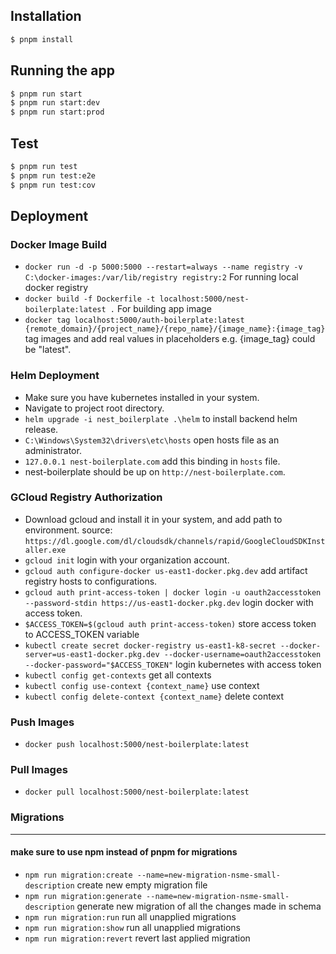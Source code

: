 ## Installation

```bash
$ pnpm install
```

## Running the app

```bash
$ pnpm run start
$ pnpm run start:dev
$ pnpm run start:prod
```

## Test

```bash
$ pnpm run test
$ pnpm run test:e2e
$ pnpm run test:cov
```

## **Deployment**

### Docker Image Build

- `docker run -d -p 5000:5000 --restart=always --name registry -v C:\docker-images:/var/lib/registry registry:2` For running local docker registry
- `docker build -f Dockerfile -t localhost:5000/nest-boilerplate:latest .` For building app image
- `docker tag localhost:5000/auth-boilerplate:latest {remote_domain}/{project_name}/{repo_name}/{image_name}:{image_tag}` tag images and add real values in placeholders e.g. {image_tag} could be "latest".

### Helm Deployment

- Make sure you have kubernetes installed in your system.
- Navigate to project root directory.
- `helm upgrade -i nest_boilerplate .\helm` to install backend helm release.
- `C:\Windows\System32\drivers\etc\hosts` open hosts file as an administrator.
- `127.0.0.1 nest-boilerplate.com` add this binding in `hosts` file.
- nest-boilerplate should be up on `http://nest-boilerplate.com`.

### GCloud Registry Authorization

- Download gcloud and install it in your system, and add path to environment. source: `https://dl.google.com/dl/cloudsdk/channels/rapid/GoogleCloudSDKInstaller.exe`
- `gcloud init` login with your organization account.
- `gcloud auth configure-docker us-east1-docker.pkg.dev` add artifact registry hosts to configurations.
- `gcloud auth print-access-token | docker login -u oauth2accesstoken --password-stdin https://us-east1-docker.pkg.dev` login docker with access token.
- `$ACCESS_TOKEN=$(gcloud auth print-access-token)` store access token to ACCESS_TOKEN variable
- `kubectl create secret docker-registry us-east1-k8-secret --docker-server=us-east1-docker.pkg.dev --docker-username=oauth2accesstoken --docker-password="$ACCESS_TOKEN"` login kubernetes with access token
- `kubectl config get-contexts` get all contexts
- `kubectl config use-context {context_name}` use context
- `kubectl config delete-context {context_name}` delete context

### Push Images

- `docker push localhost:5000/nest-boilerplate:latest`

### Pull Images

- `docker pull localhost:5000/nest-boilerplate:latest`

### Migrations

---
#### make sure to use npm instead of pnpm for migrations
- `npm run migration:create --name=new-migration-nsme-small-description` create new empty migration file
- `npm run migration:generate --name=new-migration-nsme-small-description` generate new migration of all the changes made in schema
- `npm run migration:run` run all unapplied migrations
- `npm run migration:show` run all unapplied migrations
- `npm run migration:revert` revert last applied migration
